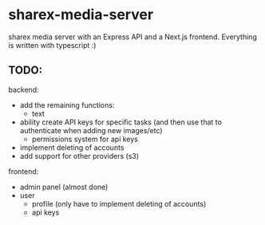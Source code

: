 # sharex-media-server

sharex media server with an Express API and a Next.js frontend. Everything is written with typescript :)

## TODO:

backend:

-   add the remaining functions:
    -   text
-   ability create API keys for specific tasks (and then use that to authenticate when adding new images/etc)
    -   permissions system for api keys
-   implement deleting of accounts
-   add support for other providers (s3)

frontend:

-   admin panel (almost done)
-   user
    -   profile (only have to implement deleting of accounts)
    -   api keys
